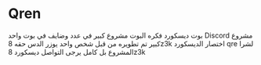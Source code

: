 # Qren
بوت ديسكورد فكره البوت مشروع كبير في عدد وضايف في بوت واحد Discord
مشروع كبير تم تطويره من قبل شخص واحد يوزر الدس حقه 
8z3k
اختصار الديسكورد
qre 
لشرا المشروع بل كامل يرجى التواصل ديسكورد
 8z3k